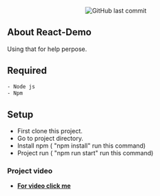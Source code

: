 
<p align="center">
  <img alt="GitHub last commit" src="https://img.shields.io/github/last-commit/ShakilAhmedMunna/react-demo">
</p>

## About React-Demo

Using that for help perpose.

## Required 

```bash
- Node js
- Npm 
```


## Setup 
- First clone this project.
- Go to project directory. 
- Install npm ( "npm install" run this command)
- Project run ( "npm run start" run this command)


### Project video
- **[For video click me](https://www.loom.com/share/c8d1d384c73a4036a8da101353bfa068)**
